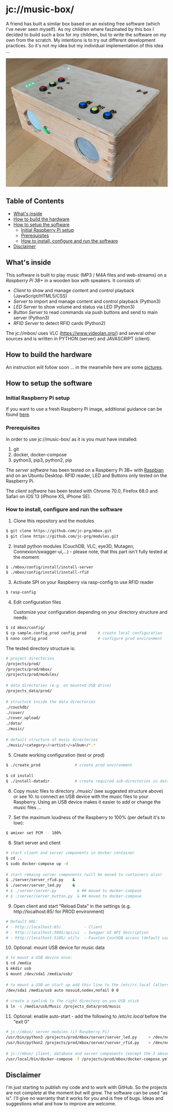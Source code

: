 # jc://music-box/

A friend has built a similar box based on an existing free software (which I've never seen myself). As my children where faszinated by this box I decided to build such a box for my children, but to write the software on my own from the scratch. My intentions is to try out different development practices. So it's not my idea but my individual implementation of this idea ...

![mbox image](https://raw.githubusercontent.com/jc-prg/mbox/master/docs/mbox.jpg)

## Table of Contents

- [What's inside](#whats-inside)
- [How to build the hardware](#how-to-build-the-hardware)
- [How to setup the software](#how-to-setup-the-software)
  - [Initial Raspberry Pi setup](#initial-raspberry-pi-setup)
  - [Prerequisites](#prerequisites)
  - [How to install, configure and run the software](#how-to-install-configure-and-run-the-software)
- [Disclaimer](#disclaimer)

## What's inside

This software is built to play music (MP3 / M4A files and web-streams) on a _Raspberry Pi 3B+_ in a wooden box with speakers. It consists of:

- *Client* to show and manage content and control playback (JavaScript/HTML5/CSS)
- *Server* to import and manage content and control playback (Python3)
- *LED Server* to show volume and status via LED (Python3)
- *Button Server* to read commands via push buttons and send to main server (Python3)
- *RFID Server* to detect RFID cards (Python2)

The jc://mbox/ uses VLC (https://www.videolan.org/) and several other sources and is written in PYTHON (server) and JAVASCRIPT (client).

## How to build the hardware

An instruction will follow soon ... in the meanwhile here are some [pictures](docs/INSTRUCTION_BUILD_HARDWARE.md).

## How to setup the software

### Initial Raspberry Pi setup

If you want to use a fresh Raspberry Pi image, additional guidance can be found [here](docs/INSTRUCTION_PREPARE_RPI.md).

### Prerequisites

In order to use jc://music-box/ as it is you must have installed:

1. git
2. docker, docker-compose
3. python3, pip3, python2, pip

The *server software* has been tested on a Raspberry Pi 3B+ with [Raspbian](docs/INSTRUCTION_PREPARE_RPI.md) and on an Ubuntu Desktop. RFID reader, LED and Buttons only tested on the Raspberry Pi.

The *client software* has been tested with Chrome 70.0, Firefox 68.0 and Safari on iOS 13 (iPhone XS, iPhone SE).

### How to install, configure and run the software

1. Clone this repository and the modules

```bash
$ git clone https://github.com/jc-prg/mbox.git
$ git clone https://github.com/jc-prg/modules.git
```

2. Install python modules (CouchDB, VLC, eye3D, Mutagen, Connexion/swagger-ui,...) - please note, that this part isn't fully tested at the moment.

```bash
$ ./mbox/config/install/install-server
$ ./mbox/config/install/install-rfid
```
3. Activate SPI on your Raspberry via rasp-config to use RFID reader

```bash
$ rasp-config
```

4. Edit configuration files

   Customize your configuration depending on your directory structure and needs:

```bash
$ cd mbox/config/
$ cp sample.config_prod config_prod     # create local configuration
$ nano config_prod                      # configure prod environment
```

   The tested directory structure is:

```bash
# project directories
/projects/prod/
/projects/prod/mbox/
/projects/prod/modules/

# data directories (e.g. on mounted USB drive)
/projects_data/prod/

# structure inside the data directories
./couchdb/
./cover/
./cover_upload/
./data/
./music/

# default structure of music directories
./music/<category>/<artist>/<album>/*.*
```

5. Create working configuration (test or prod)

```bash
$ ./create_prod               # create prod environment

$ cd install
$ ./install-datadir           # create required sub-directories in data-dir, chmod 777 for cover_upload
```

6. Copy music files to directory *./music/* (see suggested structure above) or see 10. to connect an USB device with the music files to your Raspberry. Using an USB device makes it easier to add or change the music files ...

7. Set the maximum loudness of the Raspberry to 100% (per default it's to low):

```bash
$ amixer set PCM -- 100%
```

8. Start server and client

```bash
# start client and server components in docker container
$ cd ..
$ sudo docker-compose up -d

# start remaing server components (will be moved to containers also)
$ ./server/server_rfid.py    &
$ ./server/server_led.py     &
# $ ./server/server.py         & ## moved to docker-compose
# $ ./server/server_button.py  & ## moved to docker-compose
```

9. Open client and start "Reload Data" in the settings (e.g. http://localhost:85/ for PROD environment)

```bash
# Default URL:
# - http://localhost:85/          - Client
# - http://localhost:5005/api/ui  - Swagger UI API description
# - http://localhost:5105/_utils  - Fauxton CouchDB access (default user:mbox; pwd:mbox)

```

10. Optional: mount USB device for music data

```bash
# to mount a USB device once:
$ cd /media
$ mkdir usb
$ mount /dev/sda1 /media/usb/

# to mount a USB on start up add this line to the /etc/rc.local (alternatively you can add a line to /etc/fstab)
/dev/sda1 /media/usb auto nosuid,nodev,nofail 0 0

# create a symlink to the right directory on you USB stick
$ ln -s /media/usb/Music /projects_data/prod/music
```

11. Optional: enable auto-start - add the following to */etc/rc.local* before the "exit 0"

```bash
# jc://mbox/ server modules (if Raspberry Pi)
/usr/bin/python3 /projects/prod/mbox/server/server_led.py     > /dev/null &
/usr/bin/python2 /projects/prod/mbox/server/server_rfid.py    > /dev/null &

# jc://mbox/ client, database and server components (except the 2 above)
/usr/local/bin/docker-compose -f /projects/prod/mbox/docker-compose.yml up -d &
```


## Disclaimer

I'm just starting to publish my code and to work with GitHub. So the projects are not complete at the moment but will grow.
The software can be used "as is". I'll give no warranty that it works for you and is free of bugs. Ideas and suggestions what and how to improve are welcome.

